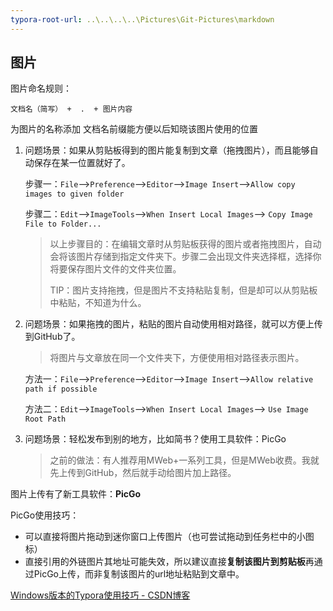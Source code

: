 ```yaml
---
typora-root-url: ..\..\..\..\Pictures\Git-Pictures\markdown
---
```








## 图片



图片命名规则：

```
文档名（简写） +  .  + 图片内容 
```

为图片的名称添加 文档名前缀能方便以后知晓该图片使用的位置





1. 问题场景：如果从剪贴板得到的图片能复制到文章（拖拽图片），而且能够自动保存在某一位置就好了。

   步骤一：`File`–>`Preference`–>`Editor`–>`Image Insert`–>`Allow copy images to given folder`

   步骤二：`Edit`–>`ImageTools`–>`When Insert Local Images`–> `Copy Image File to Folder...`

   > 以上步骤目的：在编辑文章时从剪贴板获得的图片或者拖拽图片，自动会将该图片存储到指定文件夹下。步骤二会出现文件夹选择框，选择你将要保存图片文件的文件夹位置。
   >
   > TIP：图片支持拖拽，但是图片不支持粘贴复制，但是却可以从剪贴板中粘贴，不知道为什么。

2. 问题场景：如果拖拽的图片，粘贴的图片自动使用相对路径，就可以方便上传到GitHub了。

   > 将图片与文章放在同一个文件夹下，方便使用相对路径表示图片。

   方法一：`File`–>`Preference`–>`Editor`–>`Image Insert`–>`Allow relative path if possible`

   方法二：`Edit`–>`ImageTools`–>`When Insert Local Images`–> `Use Image Root Path`

3. 问题场景：轻松发布到别的地方，比如简书？使用工具软件：PicGo

   > 之前的做法：有人推荐用MWeb+一系列工具，但是MWeb收费。我就先上传到GitHub，然后就手动给图片加上路径。



图片上传有了新工具软件：**PicGo**

PicGo使用技巧：

- 可以直接将图片拖动到迷你窗口上传图片（也可尝试拖动到任务栏中的小图标）
- 直接引用的外链图片其地址可能失效，所以建议直接**复制该图片到剪贴板**再通过PicGo上传，而非复制该图片的url地址粘贴到文章中。





[Windows版本的Typora使用技巧 - CSDN博客](https://blog.csdn.net/qq_21184771/article/details/57466568 "Windows版本的Typora使用技巧 - CSDN博客")



















